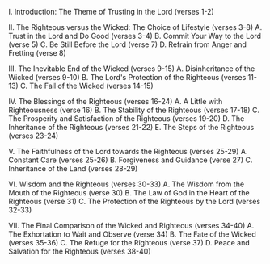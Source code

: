 I. Introduction: The Theme of Trusting in the Lord (verses 1-2)

II. The Righteous versus the Wicked: The Choice of Lifestyle (verses 3-8)
   A. Trust in the Lord and Do Good (verses 3-4)
   B. Commit Your Way to the Lord (verse 5)
   C. Be Still Before the Lord (verse 7)
   D. Refrain from Anger and Fretting (verse 8)

III. The Inevitable End of the Wicked (verses 9-15)
   A. Disinheritance of the Wicked (verses 9-10)
   B. The Lord's Protection of the Righteous (verses 11-13)
   C. The Fall of the Wicked (verses 14-15)

IV. The Blessings of the Righteous (verses 16-24)
   A. A Little with Righteousness (verse 16)
   B. The Stability of the Righteous (verses 17-18)
   C. The Prosperity and Satisfaction of the Righteous (verses 19-20)
   D. The Inheritance of the Righteous (verses 21-22)
   E. The Steps of the Righteous (verses 23-24)

V. The Faithfulness of the Lord towards the Righteous (verses 25-29)
   A. Constant Care (verses 25-26)
   B. Forgiveness and Guidance (verse 27)
   C. Inheritance of the Land (verses 28-29)

VI. Wisdom and the Righteous (verses 30-33)
   A. The Wisdom from the Mouth of the Righteous (verse 30)
   B. The Law of God in the Heart of the Righteous (verse 31)
   C. The Protection of the Righteous by the Lord (verses 32-33)

VII. The Final Comparison of the Wicked and Righteous (verses 34-40)
   A. The Exhortation to Wait and Observe (verse 34)
   B. The Fate of the Wicked (verses 35-36)
   C. The Refuge for the Righteous (verse 37)
   D. Peace and Salvation for the Righteous (verses 38-40)